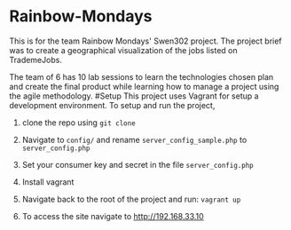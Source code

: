 # Rainbow-Mondays
This is for the team Rainbow Mondays' Swen302 project. The project brief was to create a geographical visualization of the jobs listed on TrademeJobs.

The team of 6 has 10 lab sessions to learn the technologies chosen plan and create the final product while learning how to manage a project using the agile methodology.
#Setup
This project uses Vagrant for setup a development environment. To setup and run the project, 
1. clone the repo using ```git clone```

2. Navigate to `config/` and rename `server_config_sample.php` to `server_config.php`

3. Set your consumer key and secret in the file `server_config.php` 

4. Install vagrant

5. Navigate back to the root of the project and run:
```vagrant up```

6. To access the site navigate to http://192.168.33.10
